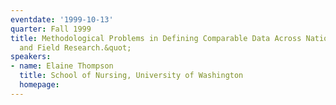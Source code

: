 ```yaml
---
eventdate: '1999-10-13'
quarter: Fall 1999
title: Methodological Problems in Defining Comparable Data Across National Data Sets
  and Field Research.&quot;
speakers:
- name: Elaine Thompson
  title: School of Nursing, University of Washington
  homepage:
---
```


